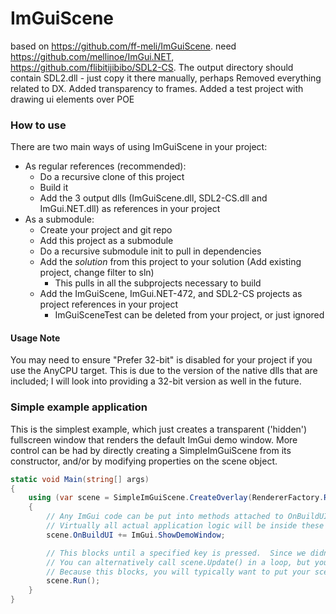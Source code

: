 # ImGuiScene
based on https://github.com/ff-meli/ImGuiScene.
need https://github.com/mellinoe/ImGui.NET, https://github.com/flibitijibibo/SDL2-CS. 
The output directory should contain SDL2.dll - just copy it there manually, perhaps
Removed everything related to DX.
Added transparency to frames.
Added a test project with drawing ui elements over POE


### How to use
There are two main ways of using ImGuiScene in your project:
* As regular references (recommended):
  * Do a recursive clone of this project
  * Build it
  * Add the 3 output dlls (ImGuiScene.dll, SDL2-CS.dll and ImGui.NET.dll) as references in your project
* As a submodule:
  * Create your project and git repo
  * Add this project as a submodule
  * Do a recursive submodule init to pull in dependencies
  * Add the _solution_ from this project to your solution (Add existing project, change filter to sln)
    * This pulls in all the subprojects necessary to build
  * Add the ImGuiScene, ImGui.NET-472, and SDL2-CS projects as project references in your project
    * ImGuiSceneTest can be deleted from your project, or just ignored

#### Usage Note
You may need to ensure "Prefer 32-bit" is disabled for your project if you use the AnyCPU target.  This is due to the version of the native dlls that are included; I will look into providing a 32-bit version as well in the future.


### Simple example application
This is the simplest example, which just creates a transparent ('hidden') fullscreen window that renders the default ImGui demo window.  More control can be had by directly creating a SimpleImGuiScene from its constructor, and/or by modifying properties on the scene object.
```csharp
static void Main(string[] args)
{
    using (var scene = SimpleImGuiScene.CreateOverlay(RendererFactory.RendererBackend.DirectX11))
    {
        // Any ImGui code can be put into methods attached to OnBuildUI and will work as expected
        // Virtually all actual application logic will be inside these handlers
        scene.OnBuildUI += ImGui.ShowDemoWindow;

        // This blocks until a specified key is pressed.  Since we didn't override it in CreateOverlay(), it defaults to escape.
        // You can alternatively call scene.Update() in a loop, but you are then responsible for checking quit conditions.
        // Because this blocks, you will typically want to put your scene in a thread if you are using an injected application.
        scene.Run();
    }
}
```
